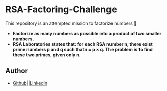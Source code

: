 <a name="RSA-Factoring-Challenge"><a/>
# RSA-Factoring-Challenge
This repository is an attempted mission to factorize numbers 🤔

- **Factorize as many numbers as possible into a product of two smaller numbers.**
- **RSA Laboratories states that: for each RSA number n, there exist prime numbers p and q such thatn = p × q. The problem is to find these two primes, given only n.**

## Author
- [Github](https://github.com/uwen-godwin)||[Linkedin](https://www.linkedin.com/in/godwin-uwen/)
